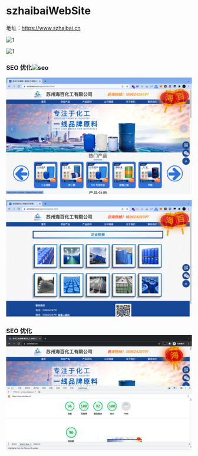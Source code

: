 # szhaibaiWebSite

地址：https://www.szhaibai.cn

![1](/Volumes/working/Project/szhaibaiWebSite/images/1.png)

![1](/Volumes/working/Project/szhaibaiWebSite/images/3.png)

### SEO 优化![seo](/Volumes/working/Project/szhaibaiWebSite/images/seo.png)

![1](images/1.png)

![1](images/3.png)

### SEO 优化![seo](images/seo.png)
